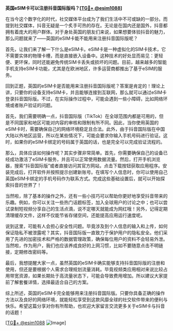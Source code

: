 **英国eSIM卡可以注册抖音国际版吗？[[TG💪+ @esim1088](https://t.me/s/esim1088)]**

在当今这个数字化的时代，社交媒体平台成为了我们生活中不可或缺的一部分。而提到社交媒体，抖音无疑是一个炙手可热的存在。无论是在国内还是国外，抖音都拥有着庞大的用户群体。对于身处英国的朋友们来说，如果想要体验抖音的魅力，那么问题就来了——英国的eSIM卡能不能用来注册抖音国际版呢？

首先，让我们来了解一下什么是eSIM卡。eSIM卡是一种虚拟化的SIM卡技术，它不需要实体的物理卡槽，而是直接嵌入设备中。这种技术的好处显而易见：更轻便、更环保，同时还能避免传统SIM卡丢失或损坏的问题。目前，越来越多的智能手机支持eSIM卡功能，尤其是在欧洲地区，许多运营商都推出了基于eSIM的服务。

回到正题，英国的eSIM卡是否能用来注册抖音国际版呢？答案是肯定的！理论上讲，只要你的设备支持eSIM卡，并且能够连接到互联网，那么就可以通过eSIM卡登录抖音国际版。不过，在实际操作过程中，可能会遇到一些小障碍，比如网络环境或者账户验证的问题。

首先，我们需要明确一点，抖音国际版（TikTok）在全球范围内都是可用的，但是不同国家和地区可能对内容的审核和限制有所不同。因此，当你使用英国的eSIM卡时，需要确保自己的网络环境稳定且合法。此外，由于抖音国际版在中国大陆以外地区运营，所以在某些情况下，可能会要求你输入手机号码进行验证。这时，如果你的eSIM卡绑定的号码属于英国的话，也是完全可以完成验证流程的。

那么，具体应该如何操作呢？其实步骤非常简单。首先，你需要确保自己的设备已经成功激活了eSIM卡服务，并且可以正常使用数据流量。然后，打开手机浏览器，搜索“抖音国际版”或者直接访问其官方网站，点击下载按钮获取应用程序。安装完成后，打开软件并按照提示创建新账号。在填写个人信息时，你可以使用自己英国eSIM卡绑定的手机号码作为联系方式。完成这些基础设置后，就可以开始探索抖音的世界了！

当然啦，除了基本的操作之外，还有一些小技巧可以帮助你更好地享受抖音带来的乐趣。例如，你可以关注一些热门话题标签，加入全球用户的讨论之中；也可以尝试录制短视频分享自己的生活点滴，说不定哪天就能成为网红哦！另外，记得定期清理缓存文件，这样不仅能节省存储空间，还能提高应用运行速度呢。

说到这里，可能有人会担心安全性问题。毕竟涉及到个人信息的输入和上传，如何保证隐私不被泄露呢？其实，抖音国际版一直致力于保护用户的隐私安全。他们采用了先进的加密技术和严格的数据管理政策，确保每位用户的资料不会轻易外泄。当然啦，作为用户，我们也应该养成良好的上网习惯，比如不要随意点击不明链接，定期修改密码等。

最后，我想提醒大家一点，虽然英国的eSIM卡确实能够支持抖音国际版的注册和使用，但还是要根据个人需求合理规划流量消耗。毕竟视频类应用相对来说比较占用带宽资源，如果长期处于高流量状态下，可能会导致费用增加。所以建议大家提前了解套餐详情，选择最适合自己的方案。

综上所述，英国的eSIM卡完全能够用来注册抖音国际版。只要你具备正确的操作方法以及良好的网络环境，就能轻松享受到这款风靡全球的社交软件带来的便利与快乐。希望这篇分享对你有所帮助，也欢迎大家留言交流更多关于eSIM卡与抖音的话题！

[[TG💪+ @esim1088](https://t.me/s/esim1088) ![Image](https://i.postimg.cc/4NQfJmqS/Snipaste-2025-05-13-00-14-12.png)]